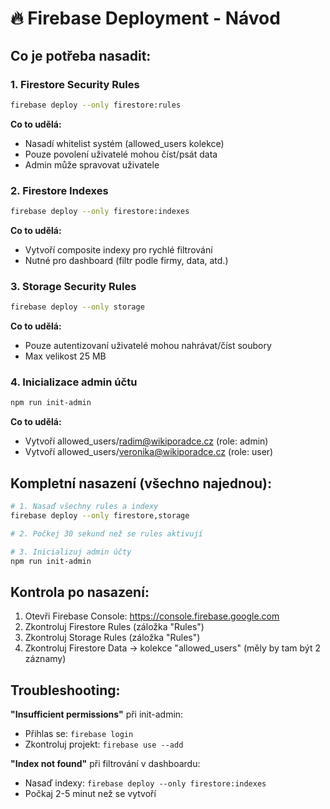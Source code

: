 # 🔥 Firebase Deployment - Návod

## Co je potřeba nasadit:

### 1. Firestore Security Rules
```bash
firebase deploy --only firestore:rules
```

**Co to udělá:**
- Nasadí whitelist systém (allowed_users kolekce)
- Pouze povolení uživatelé mohou číst/psát data
- Admin může spravovat uživatele

### 2. Firestore Indexes
```bash
firebase deploy --only firestore:indexes
```

**Co to udělá:**
- Vytvoří composite indexy pro rychlé filtrování
- Nutné pro dashboard (filtr podle firmy, data, atd.)

### 3. Storage Security Rules
```bash
firebase deploy --only storage
```

**Co to udělá:**
- Pouze autentizovaní uživatelé mohou nahrávat/číst soubory
- Max velikost 25 MB

### 4. Inicializace admin účtu
```bash
npm run init-admin
```

**Co to udělá:**
- Vytvoří allowed_users/radim@wikiporadce.cz (role: admin)
- Vytvoří allowed_users/veronika@wikiporadce.cz (role: user)

## Kompletní nasazení (všechno najednou):

```bash
# 1. Nasaď všechny rules a indexy
firebase deploy --only firestore,storage

# 2. Počkej 30 sekund než se rules aktivují

# 3. Inicializuj admin účty
npm run init-admin
```

## Kontrola po nasazení:

1. Otevři Firebase Console: https://console.firebase.google.com
2. Zkontroluj Firestore Rules (záložka "Rules")
3. Zkontroluj Storage Rules (záložka "Rules")
4. Zkontroluj Firestore Data → kolekce "allowed_users" (měly by tam být 2 záznamy)

## Troubleshooting:

**"Insufficient permissions"** při init-admin:
- Přihlas se: `firebase login`
- Zkontroluj projekt: `firebase use --add`

**"Index not found"** při filtrování v dashboardu:
- Nasaď indexy: `firebase deploy --only firestore:indexes`
- Počkaj 2-5 minut než se vytvoří

